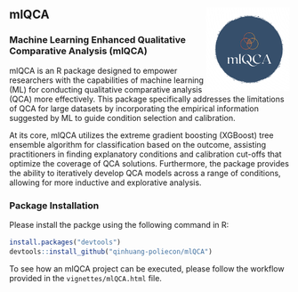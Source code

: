 ## mlQCA <img src="man/figures/mlQCA_logo.png" align="right" width="150"/>

### Machine Learning Enhanced Qualitative Comparative Analysis (mlQCA)

mlQCA is an R package designed to empower researchers with the capabilities of machine learning (ML) for conducting qualitative comparative analysis (QCA) more effectively. This package specifically addresses the limitations of QCA for large datasets by incorporating the empirical information suggested by ML to guide condition selection and calibration.

At its core, mlQCA utilizes the extreme gradient boosting (XGBoost) tree ensemble algorithm for classification based on the outcome, assisting practitioners in finding explanatory conditions and calibration cut-offs that optimize the coverage of QCA solutions. Furthermore, the package provides the ability to iteratively develop QCA models across a range of conditions, allowing for more inductive and explorative analysis.

### Package Installation

Please install the packge using the following command in R:

``` r
install.packages("devtools")
devtools::install_github("qinhuang-poliecon/mlQCA")
```

To see how an mlQCA project can be executed, please follow the workflow provided in the `vignettes/mlQCA.html` file.
